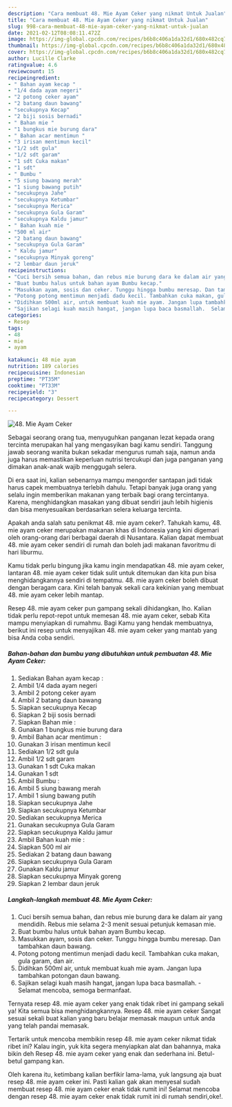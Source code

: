```yaml
---
description: "Cara membuat 48. Mie Ayam Ceker yang nikmat Untuk Jualan"
title: "Cara membuat 48. Mie Ayam Ceker yang nikmat Untuk Jualan"
slug: 998-cara-membuat-48-mie-ayam-ceker-yang-nikmat-untuk-jualan
date: 2021-02-12T08:08:11.472Z
image: https://img-global.cpcdn.com/recipes/b6b8c406a1da32d1/680x482cq70/48-mie-ayam-ceker-foto-resep-utama.jpg
thumbnail: https://img-global.cpcdn.com/recipes/b6b8c406a1da32d1/680x482cq70/48-mie-ayam-ceker-foto-resep-utama.jpg
cover: https://img-global.cpcdn.com/recipes/b6b8c406a1da32d1/680x482cq70/48-mie-ayam-ceker-foto-resep-utama.jpg
author: Lucille Clarke
ratingvalue: 4.6
reviewcount: 15
recipeingredient:
- " Bahan ayam kecap "
- "1/4 dada ayam negeri"
- "2 potong ceker ayam"
- "2 batang daun bawang"
- "secukupnya Kecap"
- "2 biji sosis bernadi"
- " Bahan mie "
- "1 bungkus mie burung dara"
- " Bahan acar mentimun "
- "3 irisan mentimun kecil"
- "1/2 sdt gula"
- "1/2 sdt garam"
- "1 sdt Cuka makan"
- "1 sdt"
- " Bumbu "
- "5 siung bawang merah"
- "1 siung bawang putih"
- "secukupnya Jahe"
- "secukupnya Ketumbar"
- "secukupnya Merica"
- "secukupnya Gula Garam"
- "secukupnya Kaldu jamur"
- " Bahan kuah mie "
- "500 ml air"
- "2 batang daun bawang"
- "secukupnya Gula Garam"
- " Kaldu jamur"
- "secukupnya Minyak goreng"
- "2 lembar daun jeruk"
recipeinstructions:
- "Cuci bersih semua bahan, dan rebus mie burung dara ke dalam air yang mendidih. Rebus mie selama 2-3 menit sesuai petunjuk kemasan mie."
- "Buat bumbu halus untuk bahan ayam Bumbu kecap."
- "Masukkan ayam, sosis dan ceker. Tunggu hingga bumbu meresap. Dan tambahkan daun bawang."
- "Potong potong mentimun menjadi dadu kecil. Tambahkan cuka makan, gula garam, dan air."
- "Didihkan 500ml air, untuk membuat kuah mie ayam. Jangan lupa tambahkan potongan daun bawang."
- "Sajikan selagi kuah masih hangat, jangan lupa baca basmallah.  Selamat mencoba, semoga bermanfaat."
categories:
- Resep
tags:
- 48
- mie
- ayam

katakunci: 48 mie ayam 
nutrition: 189 calories
recipecuisine: Indonesian
preptime: "PT35M"
cooktime: "PT33M"
recipeyield: "3"
recipecategory: Dessert

---
```



![48. Mie Ayam Ceker](https://img-global.cpcdn.com/recipes/b6b8c406a1da32d1/680x482cq70/48-mie-ayam-ceker-foto-resep-utama.jpg)

Sebagai seorang orang tua, menyuguhkan panganan lezat kepada orang tercinta merupakan hal yang mengasyikan bagi kamu sendiri. Tanggung jawab seorang  wanita bukan sekadar mengurus rumah saja, namun anda juga harus memastikan keperluan nutrisi tercukupi dan juga panganan yang dimakan anak-anak wajib menggugah selera.

Di era  saat ini, kalian sebenarnya mampu mengorder santapan jadi tidak harus capek membuatnya terlebih dahulu. Tetapi banyak juga orang yang selalu ingin memberikan makanan yang terbaik bagi orang tercintanya. Karena, menghidangkan masakan yang dibuat sendiri jauh lebih higienis dan bisa menyesuaikan berdasarkan selera keluarga tercinta. 



Apakah anda salah satu penikmat 48. mie ayam ceker?. Tahukah kamu, 48. mie ayam ceker merupakan makanan khas di Indonesia yang kini digemari oleh orang-orang dari berbagai daerah di Nusantara. Kalian dapat membuat 48. mie ayam ceker sendiri di rumah dan boleh jadi makanan favoritmu di hari liburmu.

Kamu tidak perlu bingung jika kamu ingin mendapatkan 48. mie ayam ceker, lantaran 48. mie ayam ceker tidak sulit untuk ditemukan dan kita pun bisa menghidangkannya sendiri di tempatmu. 48. mie ayam ceker boleh dibuat dengan beragam cara. Kini telah banyak sekali cara kekinian yang membuat 48. mie ayam ceker lebih mantap.

Resep 48. mie ayam ceker pun gampang sekali dihidangkan, lho. Kalian tidak perlu repot-repot untuk memesan 48. mie ayam ceker, sebab Kita mampu menyiapkan di rumahmu. Bagi Kamu yang hendak membuatnya, berikut ini resep untuk menyajikan 48. mie ayam ceker yang mantab yang bisa Anda coba sendiri.

<!--inarticleads1-->

##### Bahan-bahan dan bumbu yang dibutuhkan untuk pembuatan 48. Mie Ayam Ceker:

1. Sediakan  Bahan ayam kecap :
1. Ambil 1/4 dada ayam negeri
1. Ambil 2 potong ceker ayam
1. Ambil 2 batang daun bawang
1. Siapkan secukupnya Kecap
1. Siapkan 2 biji sosis bernadi
1. Siapkan  Bahan mie :
1. Gunakan 1 bungkus mie burung dara
1. Ambil  Bahan acar mentimun :
1. Gunakan 3 irisan mentimun kecil
1. Sediakan 1/2 sdt gula
1. Ambil 1/2 sdt garam
1. Gunakan 1 sdt Cuka makan
1. Gunakan 1 sdt
1. Ambil  Bumbu :
1. Ambil 5 siung bawang merah
1. Ambil 1 siung bawang putih
1. Siapkan secukupnya Jahe
1. Siapkan secukupnya Ketumbar
1. Sediakan secukupnya Merica
1. Gunakan secukupnya Gula Garam
1. Siapkan secukupnya Kaldu jamur
1. Ambil  Bahan kuah mie :
1. Siapkan 500 ml air
1. Sediakan 2 batang daun bawang
1. Siapkan secukupnya Gula Garam
1. Gunakan  Kaldu jamur
1. Siapkan secukupnya Minyak goreng
1. Siapkan 2 lembar daun jeruk




<!--inarticleads2-->

##### Langkah-langkah membuat 48. Mie Ayam Ceker:

1. Cuci bersih semua bahan, dan rebus mie burung dara ke dalam air yang mendidih. Rebus mie selama 2-3 menit sesuai petunjuk kemasan mie.
1. Buat bumbu halus untuk bahan ayam Bumbu kecap.
1. Masukkan ayam, sosis dan ceker. Tunggu hingga bumbu meresap. Dan tambahkan daun bawang.
1. Potong potong mentimun menjadi dadu kecil. Tambahkan cuka makan, gula garam, dan air.
1. Didihkan 500ml air, untuk membuat kuah mie ayam. Jangan lupa tambahkan potongan daun bawang.
1. Sajikan selagi kuah masih hangat, jangan lupa baca basmallah.  - Selamat mencoba, semoga bermanfaat.




Ternyata resep 48. mie ayam ceker yang enak tidak ribet ini gampang sekali ya! Kita semua bisa menghidangkannya. Resep 48. mie ayam ceker Sangat sesuai sekali buat kalian yang baru belajar memasak maupun untuk anda yang telah pandai memasak.

Tertarik untuk mencoba membikin resep 48. mie ayam ceker nikmat tidak ribet ini? Kalau ingin, yuk kita segera menyiapkan alat dan bahannya, maka bikin deh Resep 48. mie ayam ceker yang enak dan sederhana ini. Betul-betul gampang kan. 

Oleh karena itu, ketimbang kalian berfikir lama-lama, yuk langsung aja buat resep 48. mie ayam ceker ini. Pasti kalian gak akan menyesal sudah membuat resep 48. mie ayam ceker enak tidak rumit ini! Selamat mencoba dengan resep 48. mie ayam ceker enak tidak rumit ini di rumah sendiri,oke!.

